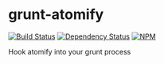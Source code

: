 grunt-atomify
=============

[![Build Status](https://api.travis-ci.org/mich-cook/grunt-atomify.svg?branch=master)](https://travis-ci.org/mich-cook/grunt-atomify)
[![Dependency Status](https://david-dm.org/mich-cook/grunt-atomify.svg)](https://david-dm.org/mich-cook/grunt-atomify)
[![NPM](https://nodei.co/npm/grunt-atomify.png)](https://npmjs.org/package/grunt-atomify)

Hook atomify into your grunt process
